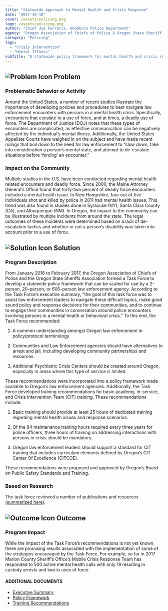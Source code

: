 ```yaml
---
title: "Statewide Approach to Mental Health and Crisis Response"
date: "2017-10-10"
cover: /assets/policing.png
logo: /assets/policing.png
author: "Chief Jim Ferraris, Woodburn Police Department"
agency: "Oregon Association of Chiefs of Police & Oregon State Sheriff's Association"
category: "Policing"
tags:
  - "Crisis Intervention"
  - "Mental Illness"
subTitle: "A statewide policy framework for mental health and crisis response that can be scaled for use by a 2-person, 20-person, or 600-person law enforcement agency."
---
```


## ![Problem Icon](https://github.com/google/material-design-icons/raw/master/alert/1x_web/ic_error_outline_black_48dp.png "Problem") Problem

### Problematic Behavior or Activity

Around the United States, a number of recent studies illustrate the importance of developing policies and procedures to best navigate law enforcement encounters with persons in a mental health crisis. Specifically, encounters that escalate to a use of force, and at times, a deadly use of force. The Department of Justice (DOJ) notes that these types of encounters are complicated, as effective communication can be negatively affected by the individual’s mental illness. Additionally, the United States Appellate Courts have weighed in on the subject and have made recent rulings that boil down to the need for law enforcement to “slow down, take into consideration a person’s mental state, and attempt to de-escalate situations before ‘forcing’ an encounter.”

### Impact on the Community

Multiple studies in the U.S. have been conducted regarding mental health related encounters and deadly force. Since 2000, the Maine Attorney General’s Office found that forty-two percent of deadly force encounters included a mental health issue. In New Hampshire, four out of five individuals shot and killed by police in 2011 had mental health issues. This trend was also found in studies done in Syracuse (NY), Santa Clara County (CA), and Albuquerque (NM). In Oregon, the impact to the community can be illustrated by multiple incidents from around the state. The legal outcomes of these incidents were determined based on a lack of de-escalation tactics and whether or not a person’s disability was taken into account prior to a use of force.

## ![Solution Icon](https://github.com/google/material-design-icons/raw/master/action/1x_web/ic_lightbulb_outline_black_48dp.png "Solution") Solution

### Program Description

From January 2016 to February 2017, the Oregon Association of Chiefs of Police and the Oregon State Sheriffs Association formed a Task Force to develop a statewide policy framework that can be scaled for use by a 2-person, 20-person, or 600-person law enforcement agency. According to the Task Force’s executive summary, “the goal of this task force was to assist law enforcement leaders to navigate these difficult topics, make good sound policy and response decisions for their communities, and to continue to engage their communities in conversation around police encounters involving persons in a mental health or behavioral crisis.” To this end, the Task Force recommended:

1. A common understanding amongst Oregon law enforcement in policy/protocol terminology

2. Communities and Law Enforcement agencies should have alternatives to arrest and jail, including developing community partnerships and resources.

3. Additional Psychiatric Crisis Centers should be created around Oregon, especially in areas where this type of service is limited.

These recommendations were incorporated into a policy framework made available to Oregon’s law enforcement agencies. Additionally, the Task Force developed training recommendations for basic academy, in-service, and Crisis Intervention Team (CIT) training. These recommendations include:

1. Basic training should provide at least 25 hours of dedicated training regarding mental health issues and response scenarios.

2. Of the 84 maintenance training hours required every three years for police officers, three hours of training on addressing interactions with persons in crisis should be mandatory.

3. Oregon law enforcement leaders should support a standard for CIT training that includes curriculum elements defined by Oregon’s CIT Center Of Excellence (CITCOE).

These recommendations were proposed and approved by Oregon’s Board on Public Safety Standards and Training.

### Based on Research

The task force reviewed a number of publications and resources [(summarized here)](https://github.com/alexpichel/okb-gatsby/blob/master/content/posts/2017-10-10--statewide-approach-to-mental-health-and-crisis-response/MH-Task-Force-References.pdf).

## ![Outcome Icon](https://github.com/google/material-design-icons/raw/master/action/1x_web/ic_view_list_black_48dp.png "Outcome") Outcome

### Program Impact

While the impact of the Task Force’s recommendations is not yet known, there are promising results associated with the implementation of some of the strategies encouraged by the Task Force. For example, so far in 2017 Marion County Sheriff’s Office’s Mobile Crisis Response Team has responded to 500 active mental health calls with only 19 resulting in custody arrests and two in uses of force.

#### ADDITIONAL DOCUMENTS

* [Executive Summary](https://github.com/alexpichel/okb-gatsby/blob/master/content/posts/2017-10-10--statewide-approach-to-mental-health-and-crisis-response/Executive-Summary-MH-Task-Force-FINAL-1010171.pdf)
* [Policy Framework](https://github.com/alexpichel/okb-gatsby/blob/master/content/posts/2017-10-10--statewide-approach-to-mental-health-and-crisis-response/Policy-Framework-MH-Task-Force-FINAL-101017.pdf)
* [Training Recommendations](https://github.com/alexpichel/okb-gatsby/blob/master/content/posts/2017-10-10--statewide-approach-to-mental-health-and-crisis-response/Training-Recommendations-MH-Task-Force-FINAL.pdf)
